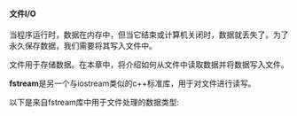 #### 文件I/O

当程序运行时，数据在内存中，但当它结束或计算机关闭时，数据就丢失了。为了永久保存数据，我们需要将其写入文件中。

文件用于存储数据。在本章中，将介绍如何从文件中读取数据并将数据写入文件。

**fstream**是另一个与iostream类似的c++标准库，用于对文件进行读写。

以下是来自fstream库中用于文件处理的数据类型:

